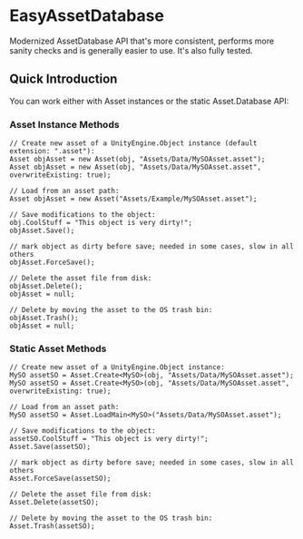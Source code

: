 # EasyAssetDatabase

Modernized AssetDatabase API that's more consistent, performs more sanity checks and is generally easier to use. It's
also fully tested.

## Quick Introduction

You can work either with Asset instances or the static Asset.Database API:

### Asset Instance Methods

```
// Create new asset of a UnityEngine.Object instance (default extension: ".asset"):
Asset objAsset = new Asset(obj, "Assets/Data/MySOAsset.asset");
Asset objAsset = new Asset(obj, "Assets/Data/MySOAsset.asset", overwriteExisting: true);

// Load from an asset path:
Asset objAsset = new Asset("Assets/Example/MySOAsset.asset");

// Save modifications to the object:
obj.CoolStuff = "This object is very dirty!";
objAsset.Save();

// mark object as dirty before save; needed in some cases, slow in all others
objAsset.ForceSave();

// Delete the asset file from disk: 
objAsset.Delete();
objAsset = null;

// Delete by moving the asset to the OS trash bin:
objAsset.Trash();
objAsset = null;
```

### Static Asset Methods

```
// Create new asset of a UnityEngine.Object instance:
MySO assetSO = Asset.Create<MySO>(obj, "Assets/Data/MySOAsset.asset");
MySO assetSO = Asset.Create<MySO>(obj, "Assets/Data/MySOAsset.asset", overwriteExisting: true);

// Load from an asset path:
MySO assetSO = Asset.LoadMain<MySO>("Assets/Data/MySOAsset.asset");

// Save modifications to the object:
assetSO.CoolStuff = "This object is very dirty!";
Asset.Save(assetSO);

// mark object as dirty before save; needed in some cases, slow in all others
Asset.ForceSave(assetSO);

// Delete the asset file from disk:
Asset.Delete(assetSO); 

// Delete by moving the asset to the OS trash bin:
Asset.Trash(assetSO); 
```
